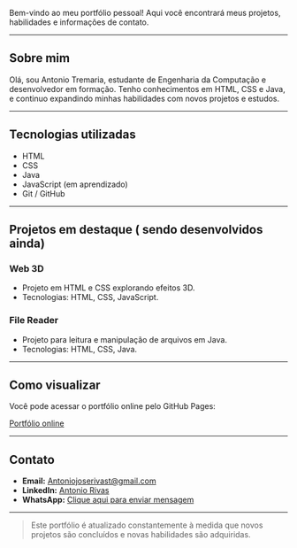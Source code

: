 Bem-vindo ao meu portfólio pessoal! Aqui você encontrará meus projetos, habilidades e informações de contato.

---

## Sobre mim
Olá, sou Antonio Tremaria, estudante de Engenharia da Computação e desenvolvedor em formação. Tenho conhecimentos em HTML, CSS e Java, e continuo expandindo minhas habilidades com novos projetos e estudos.

---

## Tecnologias utilizadas
- HTML
- CSS
- Java
- JavaScript (em aprendizado)
- Git / GitHub

---

## Projetos em destaque ( sendo desenvolvidos ainda)

### Web 3D
- Projeto em HTML e CSS explorando efeitos 3D.
- Tecnologias: HTML, CSS, JavaScript.

### File Reader
- Projeto para leitura e manipulação de arquivos em Java.
- Tecnologias: HTML, CSS, Java.

---

## Como visualizar
Você pode acessar o portfólio online pelo GitHub Pages:

[Portfólio online](https://antoniort65.github.io/Portafolio/)

---

## Contato
- **Email:** [Antoniojoserivast@gmail.com](mailto:Antoniojoserivast@gmail.com)  
- **LinkedIn:** [Antonio Rivas](https://www.linkedin.com/in/antonio-rivas/)  
- **WhatsApp:** [Clique aqui para enviar mensagem](https://wa.me/5541984026057)  

---

> Este portfólio é atualizado constantemente à medida que novos projetos são concluídos e novas habilidades são adquiridas.
